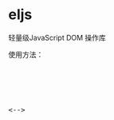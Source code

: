 # eljs
轻量级JavaScript DOM 操作库

<pre>
使用方法：
<!-->
<script src="xxxx/el.js"></script>
<script>
  $('ul');
  $('#ul');
  $('#ul li');
  $.template(text, data);
  $.ajax(url, 'POST', data, success, error);
  $id.on(eventType,handle,capture);
  $id.on(eventType,childSelector,handle,capture);
  $id.off(eventType,handle);
  $id.trigger(eventType);
</script>
<-->
</pre>
